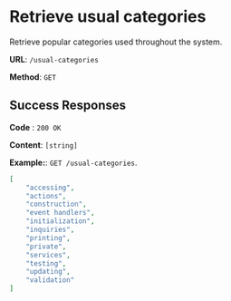 # Retrieve usual categories

Retrieve popular categories used throughout the system.

**URL**: `/usual-categories`

**Method**: `GET`

## Success Responses

**Code** : `200 OK`

**Content**: `[string]`

**Example:**: `GET /usual-categories`.

```json
[
    "accessing",
    "actions",
    "construction",
    "event handlers",
    "initialization",
    "inquiries",
    "printing",
    "private",
    "services",
    "testing",
    "updating",
    "validation"
]
```
